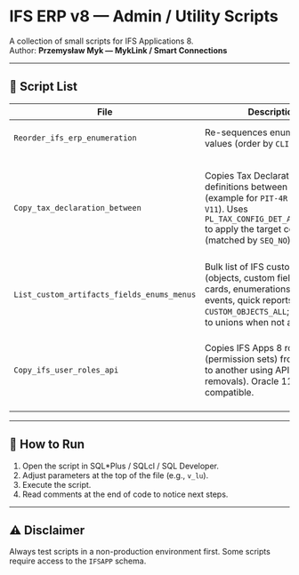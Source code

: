 # IFS ERP v8 — Admin / Utility Scripts

A collection of small scripts for IFS Applications 8.  
Author: **Przemysław Myk — MykLink / Smart Connections**

---

## 📜 Script List

| File | Description | Parameters | Side Effects | Notes |
|------|-------------|------------|--------------|-------|
| `Reorder_ifs_erp_enumeration` | Re-sequences enumeration values (order by `CLIENT_VALUE`). | `v_lu` – LU name of the enumeration. | Commit after each row + `Deploy__` call. | If the enumeration was removed by another user, deploy is skipped. |
| `Copy_tax_declaration_between` | Copies Tax Declaration definitions between companies (example for `PIT-4R` / `PIT-4R V11`). Uses `PL_TAX_CONFIG_DET_API.MODIFY__` to apply the target company’s `ID` (matched by `SEQ_NO`). | `p_config_type_id`, `p_config_id`, `p_target_company`, `p_lang` | Updates via `MODIFY__` (IFS API). | Table: `IFSAPP.PL_TAX_CONFIG_DET`, LU: `PlTaxConfigType`. Assumes the same `SEQ_NO` exists in the target company; adjust if additional fields need copying. Test on non-prod first. |
| `List_custom_artifacts_fields_enums_menus` | Bulk list of IFS custom artifacts (objects, custom fields/LUs, info cards, enumerations, menus, events, quick reports). Prefers `CUSTOM_OBJECTS_ALL`; falls back to unions when not available. | — | Read-only (prints semicolon-separated lines). | If `App_Config_Package_API` is present, includes package name for items (via `Get_Item_Package_Name`). |
| `Copy_ifs_user_roles_api` | Copies IFS Apps 8 roles (permission sets) from one user to another using API first (no removals). Oracle 11g compatible. | `p_src_user`, `p_dst_user`, `p_map_table`, `dry_run`, `do_commit`, `allow_insert_fallback` | Calls `FND_USER_ROLE_API.GRANT_ROLE` / `SET_ROLE__` (or `FND_GRANT_ROLE_API.GRANT_ROLE`) per role; optional commit. | API-first (recommended). INSERT fallback is disabled by default; enable only if your instance allows direct writes to `FND_USER_ROLE_TAB`. |

---

## 🧭 How to Run

1. Open the script in SQL*Plus / SQLcl / SQL Developer.
2. Adjust parameters at the top of the file (e.g., `v_lu`).
3. Execute the script.
4. Read comments at the end of code to notice next steps.

---

## ⚠️ Disclaimer

Always test scripts in a non-production environment first. Some scripts require access to the `IFSAPP` schema.
